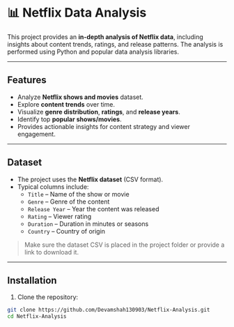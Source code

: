 # 📊 Netflix Data Analysis

This project provides an **in-depth analysis of Netflix data**, including insights about content trends, ratings, and release patterns. The analysis is performed using Python and popular data analysis libraries.

---

## **Features**

- Analyze **Netflix shows and movies** dataset.
- Explore **content trends** over time.
- Visualize **genre distribution**, **ratings**, and **release years**.
- Identify top **popular shows/movies**.
- Provides actionable insights for content strategy and viewer engagement.

---

## **Dataset**

- The project uses the **Netflix dataset** (CSV format).  
- Typical columns include:
  - `Title` – Name of the show or movie
  - `Genre` – Genre of the content
  - `Release Year` – Year the content was released
  - `Rating` – Viewer rating
  - `Duration` – Duration in minutes or seasons
  - `Country` – Country of origin

> Make sure the dataset CSV is placed in the project folder or provide a link to download it.

---

## **Installation**

1. Clone the repository:

```bash
git clone https://github.com/Devamshah130903/Netflix-Analysis.git
cd Netflix-Analysis
